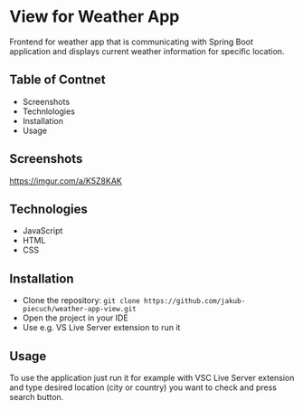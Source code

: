 # View for Weather App
Frontend for weather app that is communicating with Spring Boot application and displays current weather information for specific location.

## Table of Contnet
- Screenshots
- Technlologies
- Installation
- Usage

## Screenshots
https://imgur.com/a/K5Z8KAK

## Technologies
- JavaScript
- HTML
- CSS

## Installation
- Clone the repository: `git clone https://github.com/jakub-piecuch/weather-app-view.git`
- Open the project in your IDE
- Use e.g. VS Live Server extension to run it

## Usage
To use the application just run it for example with VSC Live Server extension and type desired location (city or country) you want to check and press search button.
